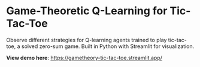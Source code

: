 # Game-Theoretic Q-Learning for Tic-Tac-Toe

Observe different strategies for Q-learning agents trained to play tic-tac-toe, a solved zero-sum game. Built in Python with Streamlit for visualization. 

**View demo here**: https://gametheory-tic-tac-toe.streamlit.app/
